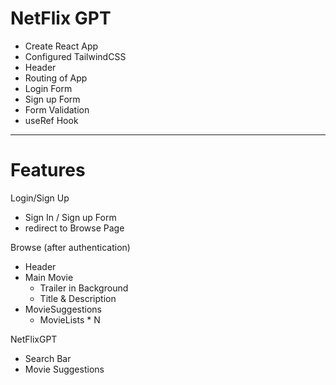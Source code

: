 # NetFlix GPT

- Create React App
- Configured TailwindCSS
- Header
- Routing of App
- Login Form
- Sign up Form
- Form Validation
- useRef Hook

---

# Features

Login/Sign Up
  - Sign In / Sign up Form
  - redirect to Browse Page

Browse (after authentication)
  - Header
  - Main Movie
    - Trailer in Background
    - Title & Description
  - MovieSuggestions
    - MovieLists * N

NetFlixGPT
  - Search Bar
  - Movie Suggestions
